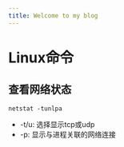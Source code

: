 ```yaml
---
title: Welcome to my blog
---
```


# Linux命令
## 查看网络状态
```
netstat -tunlpa
```
- -t/u: 选择显示tcp或udp
- -p: 显示与进程关联的网络连接
